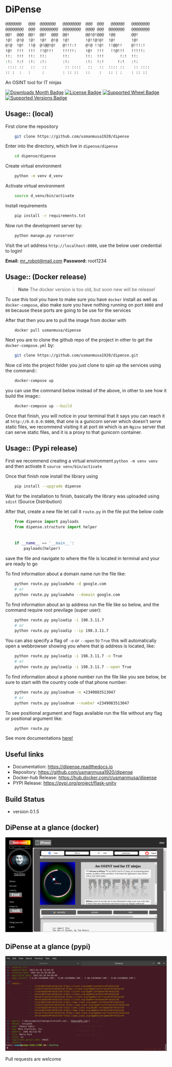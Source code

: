 
# DiPense

```sh
@@@@@@@   @@@  @@@@@@@   @@@@@@@@  @@@  @@@   @@@@@@   @@@@@@@@  
@@@@@@@@  @@@  @@@@@@@@  @@@@@@@@  @@@@ @@@  @@@@@@@   @@@@@@@@  
@@!  @@@  @@!  @@!  @@@  @@!       @@!@!@@@  !@@       @@!       
!@!  @!@  !@!  !@!  @!@  !@!       !@!!@!@!  !@!       !@!       
@!@  !@!  !!@  @!@@!@!   @!!!:!    @!@ !!@!  !!@@!!    @!!!:!    
!@!  !!!  !!!  !!@!!!    !!!!!:    !@!  !!!   !!@!!!   !!!!!:    
!!:  !!!  !!:  !!:       !!:       !!:  !!!       !:!  !!:       
:!:  !:!  :!:  :!:       :!:       :!:  !:!      !:!   :!:       
 :::: ::   ::   ::        :: ::::   ::   ::  :::: ::    :: ::::  
:: :  :   :     :        : :: ::   ::    :   :: : :    : :: :: 
```

An OSINT tool for IT ninjas

[![Downloads Month Badge](https://static.pepy.tech/badge/dipense/month)](https://pypi.org/project/dipense)
[![License Badge](https://img.shields.io/pypi/l/dipense.svg)](https://pypi.org/project/dipense)
[![Supported Wheel Badge](https://img.shields.io/pypi/wheel/dipense.svg)](https://pypi.org/project/dipense)
[![Supported Versions Badge](https://img.shields.io/pypi/pyversions/dipense.svg)](https://pypi.org/project/dipense)

## Usage:: (local)

First clone the repository

```sh
	git clone https://github.com/usmanmusa1920/dipense
```

Enter into the directory, which live in `dipense/dipense`

```sh
	cd dipense/dipense
```

Create virtual environment

```sh
	python -m venv d_venv
```

Activate virtual environment

```sh
	source d_venv/bin/activate
```

Install requirements

```sh
	pip install -r requirements.txt
```

Now run the development server by:

```sh
	python manage.py runserver
```

Visit the url address `http://localhost:8000`, use the below user credential to login!

**Email:** mr_robot@mail.com **Password:** root1234

## Usage:: (Docker release)

> **Note**
> The docker version is too old, but soon new will be release!

To use this tool you have to make sure you have `docker` install as well as `docker-compose`, also make sure you have nothing running on port `8000` and `80` because these ports are going to be use for the services

After that then you are to pull the image from docker with

```sh
	docker pull usmanmusa/dipense
```

Next you are to clone the github repo of the project in other to get the `docker-compose.yml` by:

```sh
	git clone https://github.com/usmanmusa1920/dipense.git
```

Now cd into the project folder you just clone to spin up the services using the command::

```sh
	docker-compose up
```

you can use the command below instead of the above, in other to see how it build the image::

```sh
	docker-compose up --build
```

Once that finish, you will notice in your terminal that it says you can reach it at `http://0.0.0.0:8000`, that one is a gunicorn server which doesn't serve static files, we recommend visiting it at port `80` which is an `Nginx` server that can serve static files, and it is a proxy to that gunicorn container.

## Usage:: (Pypi release)

First we recommend creating a virtual environment `python -m venv venv` and then activate it `source venv/bin/activate`

Once that finish now install the library using

```sh
	pip install --upgrade dipense
```

Wait for the installation to finish, basically the library was uploaded using `sdist` (Source Distribution)

After that, create a new file let call it `route.py` in the file put the below code

```python
	from dipense import payloads
	from dipense.structure import helper


	if __name__ == '__main__':
		payloads(helper)
```

save the file and navigate to where the file is located in terminal and your are ready to go

To find information about a domain name run the file like:

```sh
	python route.py payloadwho -d google.com
	# or
	python route.py payloadwho --domain google.com
```


To find information about an ip address run the file like so below, and the command require root previlage (super user):

```sh
	python route.py payloadip -i 198.3.11.7
	# or
	python route.py payloadip --ip 198.3.11.7
```

You can also specify a flag of `-o` or `--open` to `True` this will automatically open a webbrowser showing you where that ip address is located, like:

```sh
	python route.py payloadip -i 198.3.11.7 -o True
	# or
	python route.py payloadip -i 198.3.11.7 --open True
```


To find information about a phone number run the file like you see below, be sure to start with the country code of that phone number:

```sh
	python route.py payloadnum -n +2349083513047
	# or
	python route.py payloadnum --number +2349083513047
```


To see positional argument and flags available run the file without any flag or positional argument like:

```sh
	python route.py
```

See more documentations <a href="https://dipense.readthedocs.io">here!</a>

## Useful links

- Documentation: https://dipense.readthedocs.io
- Repository: https://github.com/usmanmusa1920/dipense
- Docker-hub Release: https://hub.docker.com/r/usmanmusa/dipense
- PYPI Release: https://pypi.org/project/flask-unity

## Build Status
- version 0.1.5

## DiPense at a glance (docker)

![DiPense at a glance](docs/_static/screen-shot.png)

## DiPense at a glance (pypi)

![DiPense at a glance](docs/_static/dipense-terminal.png)

Pull requests are welcome
